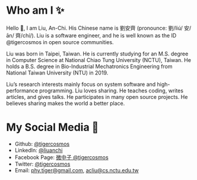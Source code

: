 # Who am I ✨

Hello 👋, I am Liu, An-Chi. His Chinese name is 劉安齊 (pronounce: 劉/liú/ 安/ān/ 齊/chí/). Liu is a software engineer, and he is well known as the ID @tigercosmos in open source communities.

Liu was born in Taipei, Taiwan. He is currently studying for an M.S. degree in Computer Science at National Chiao Tung University (NCTU), Taiwan. He holds a B.S. degree in Bio-Industrial Mechatronics Engineering from National Taiwan University (NTU) in 2019.

Liu’s research interests mainly focus on system software and high-performance programming. Liu loves sharing. He teaches coding, writes articles, and gives talks. He participates in many open source projects. He believes sharing makes the world a better place.

# My Social Media 💬

- Github: [@tigercosmos](https://github.com/tigercosmos)
- LinkedIn: [@liuanchi](https://www.linkedin.com/in/liuanchi/)
- Facebook Page: [微中子 @tigercosmos](https://www.facebook.com/CodingNeutrino/)
- Twitter: [@tigercosmos](https://twitter.com/tigercosmos)
- Email: phy.tiger@gmail.com, acliu@cs.nctu.edu.tw
